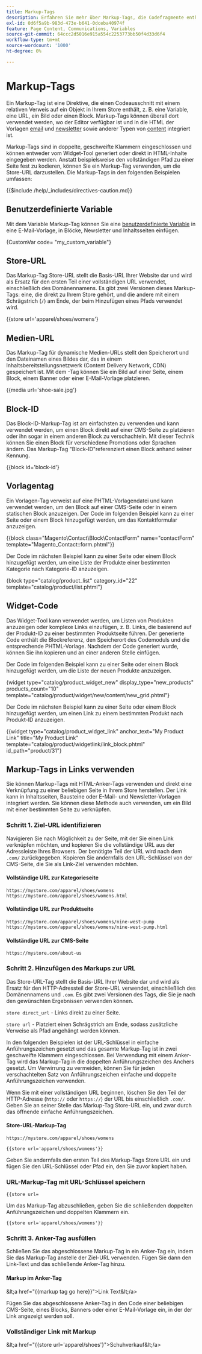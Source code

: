 ```yaml
---
title: Markup-Tags
description: Erfahren Sie mehr über Markup-Tags, die Codefragmente enthalten, um auf ein Objekt in Ihrem Store zu verweisen.
exl-id: 0d6f5a9b-983d-473e-b641-0dceba40974f
feature: Page Content, Communications, Variables
source-git-commit: 64ccc2d5016e915a554c2253773bb50f4d33d6f4
workflow-type: tm+mt
source-wordcount: '1000'
ht-degree: 0%

---
```


# Markup-Tags

Ein Markup-Tag ist eine Direktive, die einen Codeausschnitt mit einem relativen Verweis auf ein Objekt in Ihrem Store enthält, z. B. eine Variable, eine URL, ein Bild oder einen Block. Markup-Tags können überall dort verwendet werden, wo der Editor verfügbar ist und in die HTML der Vorlagen [email](email-templates.md) und [newsletter](../merchandising-promotions/newsletter-template.md) sowie anderer Typen von [content](../content-design/introduction.md#content) integriert ist.

Markup-Tags sind in doppelte, geschweifte Klammern eingeschlossen und können entweder vom Widget-Tool generiert oder direkt in HTML-Inhalte eingegeben werden. Anstatt beispielsweise den vollständigen Pfad zu einer Seite fest zu kodieren, können Sie ein Markup-Tag verwenden, um die Store-URL darzustellen. Die Markup-Tags in den folgenden Beispielen umfassen:

{{$include /help/_includes/directives-caution.md}}

## Benutzerdefinierte Variable

Mit dem Variable Markup-Tag können Sie eine [benutzerdefinierte Variable](variables-custom.md) in eine E-Mail-Vorlage, in Blöcke, Newsletter und Inhaltsseiten einfügen.

\{CustomVar code= &quot;my_custom_variable&quot;}

## Store-URL

Das Markup-Tag Store-URL stellt die Basis-URL Ihrer Website dar und wird als Ersatz für den ersten Teil einer vollständigen URL verwendet, einschließlich des Domänennamens. Es gibt zwei Versionen dieses Markup-Tags: eine, die direkt zu Ihrem Store gehört, und die andere mit einem Schrägstrich (`/`) am Ende, der beim Hinzufügen eines Pfads verwendet wird.

\{\{store url=&#39;apparel/shoes/womens&#39;}

## Medien-URL

Das Markup-Tag für dynamische Medien-URLs stellt den Speicherort und den Dateinamen eines Bildes dar, das in einem Inhaltsbereitstellungsnetzwerk (Content Delivery Network, CDN) gespeichert ist. Mit dem -Tag können Sie ein Bild auf einer Seite, einem Block, einem Banner oder einer E-Mail-Vorlage platzieren.

\{\{media url=&#39;shoe-sale.jpg&#39;}

## Block-ID

Das Block-ID-Markup-Tag ist am einfachsten zu verwenden und kann verwendet werden, um einen Block direkt auf einer CMS-Seite zu platzieren oder ihn sogar in einem anderen Block zu verschachteln. Mit dieser Technik können Sie einen Block für verschiedene Promotions oder Sprachen ändern. Das Markup-Tag &quot;Block-ID&quot;referenziert einen Block anhand seiner Kennung.

\{\{block id=&#39;block-id&#39;}

## Vorlagentag

Ein Vorlagen-Tag verweist auf eine PHTML-Vorlagendatei und kann verwendet werden, um den Block auf einer CMS-Seite oder in einem statischen Block anzuzeigen. Der Code im folgenden Beispiel kann zu einer Seite oder einem Block hinzugefügt werden, um das Kontaktformular anzuzeigen.

\{\{block class=&quot;Magento\Contact\Block\ContactForm&quot; name=&quot;contactForm&quot; template=&quot;Magento_Contact::form.phtml&quot;}}

Der Code im nächsten Beispiel kann zu einer Seite oder einem Block hinzugefügt werden, um eine Liste der Produkte einer bestimmten Kategorie nach Kategorie-ID anzuzeigen.

\{block type=&quot;catalog/product_list&quot; category_id=&quot;22&quot; template=&quot;catalog/product/list.phtml&quot;}

## Widget-Code

Das Widget-Tool kann verwendet werden, um Listen von Produkten anzuzeigen oder komplexe Links einzufügen, z. B. Links, die basierend auf der Produkt-ID zu einer bestimmten Produktseite führen. Der generierte Code enthält die Blockreferenz, den Speicherort des Codemoduls und die entsprechende PHTML-Vorlage. Nachdem der Code generiert wurde, können Sie ihn kopieren und an einer anderen Stelle einfügen.

Der Code im folgenden Beispiel kann zu einer Seite oder einem Block hinzugefügt werden, um die Liste der neuen Produkte anzuzeigen.

\{widget type=&quot;catalog/product_widget_new&quot; display_type=&quot;new_products&quot; products_count=&quot;10&quot; template=&quot;catalog/product/widget/new/content/new_grid.phtml&quot;}

Der Code im nächsten Beispiel kann zu einer Seite oder einem Block hinzugefügt werden, um einen Link zu einem bestimmten Produkt nach Produkt-ID anzuzeigen.

\{\{widget type=&quot;catalog/product_widget_link&quot; anchor_text=&quot;My Product Link&quot; title=&quot;My Product Link&quot; template=&quot;catalog/product/widgetlink/link_block.phtml&quot; id_path=&quot;product/31&quot;}

## Markup-Tags in Links verwenden

Sie können Markup-Tags mit HTML-Anker-Tags verwenden und direkt eine Verknüpfung zu einer beliebigen Seite in Ihrem Store herstellen. Der Link kann in Inhaltsseiten, Bausteine oder E-Mail- und Newsletter-Vorlagen integriert werden. Sie können diese Methode auch verwenden, um ein Bild mit einer bestimmten Seite zu verknüpfen.

### Schritt 1. Ziel-URL identifizieren

Navigieren Sie nach Möglichkeit zu der Seite, mit der Sie einen Link verknüpfen möchten, und kopieren Sie die vollständige URL aus der Adressleiste Ihres Browsers. Der benötigte Teil der URL wird nach dem `.com/` zurückgegeben. Kopieren Sie andernfalls den URL-Schlüssel von der CMS-Seite, die Sie als Link-Ziel verwenden möchten.

#### Vollständige URL zur Kategorieseite

`https://mystore.com/apparel/shoes/womens`
`https://mystore.com/apparel/shoes/womens.html`

#### Vollständige URL zur Produktseite

`https://mystore.com/apparel/shoes/womens/nine-west-pump`
`https://mystore.com/apparel/shoes/womens/nine-west-pump.html`

#### Vollständige URL zur CMS-Seite

`https://mystore.com/about-us`

### Schritt 2. Hinzufügen des Markups zur URL

Das Store-URL-Tag stellt die Basis-URL Ihrer Website dar und wird als Ersatz für den HTTP-Adressteil der Store-URL verwendet, einschließlich des Domänennamens und `.com`. Es gibt zwei Versionen des Tags, die Sie je nach den gewünschten Ergebnissen verwenden können.

`store direct_url` - Links direkt zu einer Seite.

`store url` - Platziert einen Schrägstrich am Ende, sodass zusätzliche Verweise als Pfad angehängt werden können.

In den folgenden Beispielen ist der URL-Schlüssel in einfache Anführungszeichen gesetzt und das gesamte Markup-Tag ist in zwei geschweifte Klammern eingeschlossen. Bei Verwendung mit einem Anker-Tag wird das Markup-Tag in die doppelten Anführungszeichen des Anchers gesetzt. Um Verwirrung zu vermeiden, können Sie für jeden verschachtelten Satz von Anführungszeichen einfache und doppelte Anführungszeichen verwenden.

Wenn Sie mit einer vollständigen URL beginnen, löschen Sie den Teil der HTTP-Adresse (`http://` oder `https://`) der URL bis einschließlich `.com/`. Geben Sie an seiner Stelle das Markup-Tag Store-URL ein, und zwar durch das öffnende einfache Anführungszeichen.

#### Store-URL-Markup-Tag

`https://mystore.com/apparel/shoes/womens`

`{{store url='apparel/shoes/womens'}}`

Geben Sie andernfalls den ersten Teil des Markup-Tags Store URL ein und fügen Sie den URL-Schlüssel oder Pfad ein, den Sie zuvor kopiert haben.

### URL-Markup-Tag mit URL-Schlüssel speichern

`{{store url=`

Um das Markup-Tag abzuschließen, geben Sie die schließenden doppelten Anführungszeichen und doppelten Klammern ein.

`{{store url='apparel/shoes/womens'}}`

### Schritt 3. Anker-Tag ausfüllen

Schließen Sie das abgeschlossene Markup-Tag in ein Anker-Tag ein, indem Sie das Markup-Tag anstelle der Ziel-URL verwenden. Fügen Sie dann den Link-Text und das schließende Anker-Tag hinzu.

#### Markup im Anker-Tag

\&lt;a href=&quot;\{\{markup tag go here}}&quot;>Link Text\&lt;/a>

Fügen Sie das abgeschlossene Anker-Tag in den Code einer beliebigen CMS-Seite, eines Blocks, Banners oder einer E-Mail-Vorlage ein, in der der Link angezeigt werden soll.

### Vollständiger Link mit Markup

\&lt;a href=&quot;\{\{store url=&#39;apparel/shoes&#39;}&quot;>Schuhverkauf\&lt;/a>
